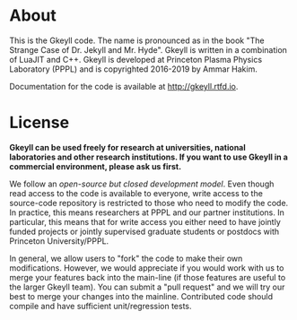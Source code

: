 # About

This is the Gkeyll code. The name is pronounced as in the book "The
Strange Case of Dr. Jekyll and Mr. Hyde". Gkeyll is written in a
combination of LuaJIT and C++.  Gkeyll is developed at Princeton Plasma
Physics Laboratory (PPPL) and is copyrighted 2016-2019 by Ammar Hakim.

Documentation for the code is available at http://gkeyll.rtfd.io.

# License

**Gkeyll can be used freely for research at universities, national
laboratories and other research institutions. 
If you want to use Gkeyll in a commercial environment,
please ask us first.**

We follow an *open-source but closed development model*. Even though
read access to the code is available to everyone, write access to the
source-code repository is restricted to those who need to modify the
code. In practice, this means researchers at PPPL and our partner
institutions. In particular, this means that for write access you
either need to have jointly funded projects or jointly supervised
graduate students or postdocs with Princeton University/PPPL.

In general, we allow users to "fork" the code to make their own
modifications. However, we would appreciate if you would work with us
to merge your features back into the main-line (if those features are
useful to the larger Gkeyll team). You can submit a "pull request" and
we will try our best to merge your changes into the
mainline. Contributed code should compile and have sufficient
unit/regression tests.

